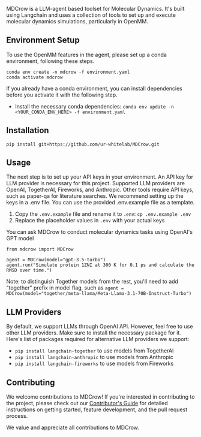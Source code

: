 MDCrow is a LLM-agent based toolset for Molecular Dynamics.
It's built using Langchain and uses a collection of tools to set up and execute molecular dynamics simulations, particularly in OpenMM.


## Environment Setup
To use the OpenMM features in the agent, please set up a conda environment, following these steps.
```
conda env create -n mdcrow -f environment.yaml
conda activate mdcrow
```

If you already have a conda environment, you can install dependencies before you activate it with the following step.
- Install the necessary conda dependencies: `conda env update -n <YOUR_CONDA_ENV_HERE> -f environment.yaml`



## Installation
```
pip install git+https://github.com/ur-whitelab/MDCrow.git
```

## Usage
The next step is to set up your API keys in your environment. An API key for LLM provider is necessary for this project. Supported LLM providers are OpenAI, TogetherAI, Fireworks, and Anthropic.
Other tools require API keys, such as paper-qa for literature searches. We recommend setting up the keys in a .env file. You can use the provided .env.example file as a template.
1. Copy the `.env.example` file and rename it to `.env`: `cp .env.example .env`
2. Replace the placeholder values in `.env` with your actual keys

You can ask MDCrow to conduct molecular dynamics tasks using OpenAI's GPT model
```
from mdcrow import MDCrow

agent = MDCrow(model="gpt-3.5-turbo")
agent.run("Simulate protein 1ZNI at 300 K for 0.1 ps and calculate the RMSD over time.")
```
Note: to distinguish Together models from the rest, you'll need to add "together\" prefix in model flag, such as `agent = MDCrow(model="together/meta-llama/Meta-Llama-3.1-70B-Instruct-Turbo")`

## LLM Providers
By default, we support LLMs through OpenAI API. However, feel free to use other LLM providers. Make sure to install the necessary package for it. Here's list of packages required for alternative LLM providers we support:
- `pip install langchain-together` to use models from TogetherAI
- `pip install langchain-anthropic` to use models from Anthropic
- `pip install langchain-fireworks` to use models from Fireworks


## Contributing

We welcome contributions to MDCrow! If you're interested in contributing to the project, please check out our [Contributor's Guide](CONTRIBUTING.md) for detailed instructions on getting started, feature development, and the pull request process.

We value and appreciate all contributions to MDCrow.
